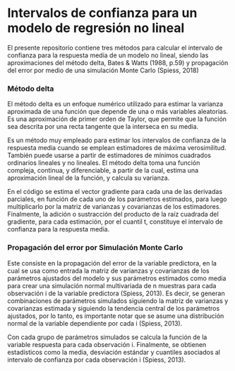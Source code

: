 # Intervalos de confianza para un modelo de regresión no lineal

El presente repositorio contiene tres métodos para calcular el intervalo de confianza para la respuesta media de un modelo no lineal, siendo las aproximaciones del método delta, Bates & Watts (1988, p.59) y propagación del error por medio de una simulación Monte Carlo (Spiess, 2018)



### Método delta

El método delta es un enfoque numérico utilizado para estimar la varianza aproximada de una función que depende de una o más variables aleatorias. Es una aproximación de primer orden de Taylor, que permite que la función sea descrita por una recta tangente que la interseca en su media. 

Es un método muy empleado para estimar los intervalos de confianza de la respuesta media cuando se emplean estimadores de máxima verosimilitud. También puede usarse a partir de estimadores de mínimos cuadrados ordinarios lineales y no lineales. El método delta toma una función compleja, continua, y diferenciable, a partir de la cual, estima una aproximación lineal de la función, y calcula su varianza.

En el código se estima el vector gradiente para cada una de las derivadas parciales, en función de cada uno de los parámetros estimados, para luego multiplicarlo por la matriz de varianzas y covarianzas de los estimadores. Finalmente, la adición o sustracción del producto de la raíz cuadrada del gradiente, para cada estimación, por el cuantil t, constituye el intervalo de confianza para la respuesta media.



### Propagación del error por Simulación Monte Carlo

Este consiste en la propagación del error de la variable predictora, en la cual se usa como entrada la matriz de varianzas y covarianzas de los parámetros ajustados del modelo y sus parámetros estimados como media para crear una simulación normal multivariada de n muestras para cada observación i de la variable predictora (Spiess, 2013). Es decir, se generan combinaciones de parámetros simulados siguiendo la matriz de varianzas y covarianzas estimada y siguiendo la tendencia central de los parámetros ajustados, por lo tanto, es importante notar que se asume una distribución normal de la variable dependiente por cada i (Spiess, 2013). 

Con cada grupo de parámetros simulados se calcula la función de la variable respuesta para cada observación i. Finalmente, se obtienen estadísticos como la media, desviación estándar y cuantiles asociados al intervalo de confianza por cada observación i (Spiess, 2013). 




